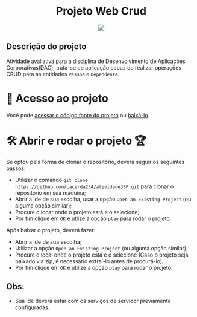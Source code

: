 <h1 align="center">Projeto Web Crud</h1>

<p align="center">
   <img src="http://img.shields.io/static/v1?label=STATUS&message=EM%20DESENVOLVIMENTO&color=RED&style=for-the-badge" #vitrinedev/>
</p>

## Descrição do projeto
Atividade avaliativa para a disciplina de Desenvolvimento de Aplicações Corporativas(DAC), trata-se de aplicação capaz de realizar operações CRUD para as entidades `Pessoa` e `Dependente`.

# 📁 Acesso ao projeto

Você pode [acessar o código fonte do projeto](https://github.com/Lacerda234/atividadeJSF) ou [baixá-lo](https://github.com/Lacerda234/atividadeJSF/archive/refs/heads/main.zip).

# 🛠️ Abrir e rodar o projeto 🏆 

Se optou pela forma de clonar o repositório, deverá seguir os seguintes passos:
- Utilizar o comando `git clone https://github.com/Lacerda234/atividadeJSF.git` para clonar o repositório em sua máquina;
- Abrir a ide de sua escolha, usar a opção `Open an Existing Project` (ou alguma opção similar);
- Procure o locar onde o projeto está e o selecione;
- Por fim clique em `OK` e utlize a opção `play` para rodar o projeto.

Após baixar o projeto, deverá fazer:
- Abrir a ide de sua escolha;
- Utilizar a opção `Open an Existing Project` (ou alguma opção similar);
- Procure o local onde o projeto está e o selecione (Caso o projeto seja baixado via zip, é necessário extraí-lo antes de procurá-lo);
- Por fim clique em `OK` e utilize a opção `play` para rodar o projeto.

## **Obs:**
- Sua ide deverá estar com os serviços de servidor previamente configuradas.
